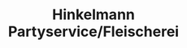 ---
title: "Hinkelmann Partyservice/Fleischerei"
url: /muenster/hinkelmann-partyservice-fleischerei/
shop: Metzgerei
---
